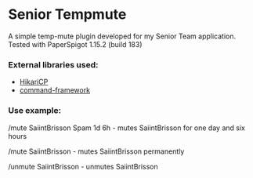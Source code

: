 # Senior Tempmute

A simple temp-mute plugin developed for my Senior Team application.
Tested with PaperSpigot 1.15.2 (build 183)

### External libraries used:
* [HikariCP](https://github.com/brettwooldridge/HikariCP)
* [command-framework](https://github.com/SaiintBrisson/command-framework)

### Use example:

/mute SaiintBrisson Spam 1d 6h - mutes SaiintBrisson for one day and six hours

/mute SaiintBrisson - mutes SaiintBrisson permanently

/unmute SaiintBrisson - unmutes SaiintBrisson